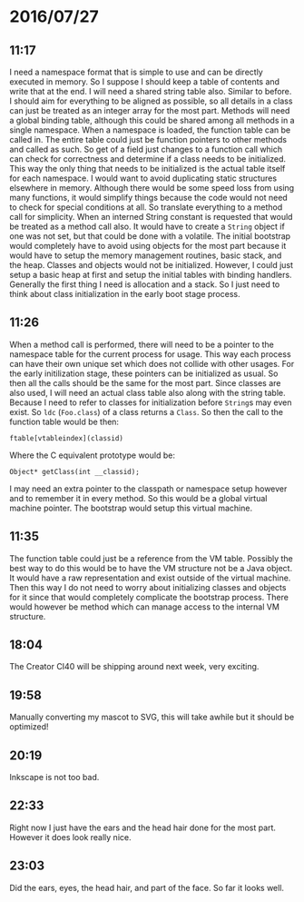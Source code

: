 # 2016/07/27

## 11:17

I need a namespace format that is simple to use and can be directly executed
in memory. So I suppose I should keep a table of contents and write that at
the end. I will need a shared string table also. Similar to before. I should
aim for everything to be aligned as possible, so all details in a class can
just be treated as an integer array for the most part. Methods will need a
global binding table, although this could be shared among all methods in a
single namespace. When a namespace is loaded, the function table can be called
in. The entire table could just be function pointers to other methods and
called as such. So get of a field just changes to a function call which can
check for correctness and determine if a class needs to be initialized. This
way the only thing that needs to be initialized is the actual table itself for
each namespace. I would want to avoid duplicating static structures elsewhere
in memory. Although there would be some speed loss from using many functions,
it would simplify things because the code would not need to check for special
conditions at all. So translate everything to a method call for simplicity.
When an interned String constant is requested that would be treated as a method
call also. It would have to create a `String` object if one was not set, but
that could be done with a volatile. The initial bootstrap would completely
have to avoid using objects for the most part because it would have to setup
the memory management routines, basic stack, and the heap. Classes and objects
would not be initialized. However, I could just setup a basic heap at first and
setup the initial tables with binding handlers. Generally the first thing I
need is allocation and a stack. So I just need to think about class
initialization in the early boot stage process.

## 11:26

When a method call is performed, there will need to be a pointer to the
namespace table for the current process for usage. This way each process can
have their own unique set which does not collide with other usages. For the
early initilization stage, these pointers can be initialized as usual. So
then all the calls should be the same for the most part. Since classes are
also used, I will need an actual class table also along with the string table.
Because I need to refer to classes for initialization before `String`s may
even exist. So `ldc` (`Foo.class`) of a class returns a `Class`. So then the
call to the function table would be then:

	ftable[vtableindex](classid)

Where the C equivalent prototype would be:

	Object* getClass(int __classid);

I may need an extra pointer to the classpath or namespace setup however and to
remember it in every method. So this would be a global virtual machine pointer.
The bootstrap would setup this virtual machine.

## 11:35

The function table could just be a reference from the VM table. Possibly the
best way to do this would be to have the VM structure not be a Java object. It
would have a raw representation and exist outside of the virtual machine. Then
this way I do not need to worry about initializing classes and objects for it
since that would completely complicate the bootstrap process. There would
however be method which can manage access to the internal VM structure.

## 18:04

The Creator CI40 will be shipping around next week, very exciting.

## 19:58

Manually converting my mascot to SVG, this will take awhile but it should be
optimized!

## 20:19

Inkscape is not too bad.

## 22:33

Right now I just have the ears and the head hair done for the most part.
However it does look really nice.

## 23:03

Did the ears, eyes, the head hair, and part of the face. So far it looks well.

